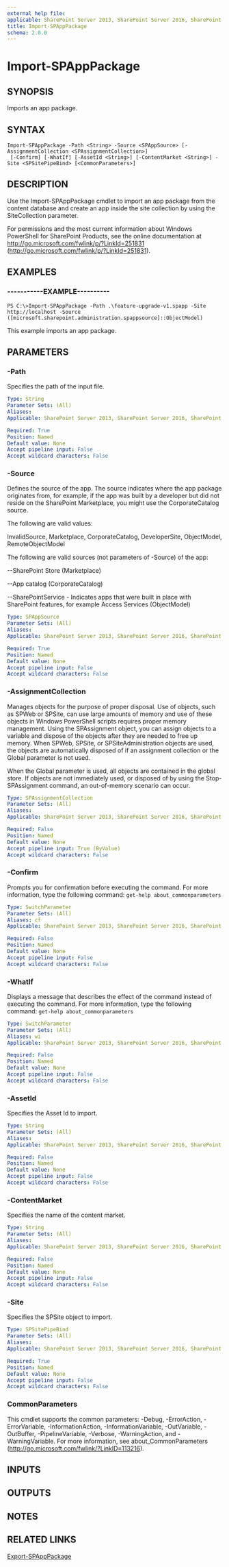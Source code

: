 ```yaml
---
external help file: 
applicable: SharePoint Server 2013, SharePoint Server 2016, SharePoint Server 2019
title: Import-SPAppPackage
schema: 2.0.0
---
```


# Import-SPAppPackage

## SYNOPSIS

Imports an app package.

## SYNTAX

```
Import-SPAppPackage -Path <String> -Source <SPAppSource> [-AssignmentCollection <SPAssignmentCollection>]
 [-Confirm] [-WhatIf] [-AssetId <String>] [-ContentMarket <String>] -Site <SPSitePipeBind> [<CommonParameters>]
```

## DESCRIPTION
Use the Import-SPAppPackage cmdlet to import an app package from the content database and create an app inside the site collection by using the SiteCollection parameter.

For permissions and the most current information about Windows PowerShell for SharePoint Products, see the online documentation at http://go.microsoft.com/fwlink/p/?LinkId=251831 (http://go.microsoft.com/fwlink/p/?LinkId=251831).

## EXAMPLES

### -----------EXAMPLE---------- 
```
PS C:\>Import-SPAppPackage -Path .\feature-upgrade-v1.spapp -Site http://localhost -Source ([microsoft.sharepoint.administration.spappsource]::ObjectModel)
```

This example imports an app package.

## PARAMETERS

### -Path
Specifies the path of the input file.

```yaml
Type: String
Parameter Sets: (All)
Aliases: 
Applicable: SharePoint Server 2013, SharePoint Server 2016, SharePoint Server 2019

Required: True
Position: Named
Default value: None
Accept pipeline input: False
Accept wildcard characters: False
```

### -Source
Defines the source of the app. The source indicates where the app package originates from, for example, if the app was built by a developer but did not reside on the SharePoint Marketplace, you might use the CorporateCatalog source.

The following are valid values:

InvalidSource, Marketplace, CorporateCatalog, DeveloperSite, ObjectModel, RemoteObjectModel

The following are valid sources (not parameters of -Source) of the app:

--SharePoint Store (Marketplace)

--App catalog (CorporateCatalog)

--SharePointService - Indicates apps that were built in place with SharePoint features, for example Access Services (ObjectModel)
        

```yaml
Type: SPAppSource
Parameter Sets: (All)
Aliases: 
Applicable: SharePoint Server 2013, SharePoint Server 2016, SharePoint Server 2019

Required: True
Position: Named
Default value: None
Accept pipeline input: False
Accept wildcard characters: False
```

### -AssignmentCollection
Manages objects for the purpose of proper disposal.
Use of objects, such as SPWeb or SPSite, can use large amounts of memory and use of these objects in Windows PowerShell scripts requires proper memory management.
Using the SPAssignment object, you can assign objects to a variable and dispose of the objects after they are needed to free up memory.
When SPWeb, SPSite, or SPSiteAdministration objects are used, the objects are automatically disposed of if an assignment collection or the Global parameter is not used.

When the Global parameter is used, all objects are contained in the global store.
If objects are not immediately used, or disposed of by using the Stop-SPAssignment command, an out-of-memory scenario can occur.

```yaml
Type: SPAssignmentCollection
Parameter Sets: (All)
Aliases: 
Applicable: SharePoint Server 2013, SharePoint Server 2016, SharePoint Server 2019

Required: False
Position: Named
Default value: None
Accept pipeline input: True (ByValue)
Accept wildcard characters: False
```

### -Confirm
Prompts you for confirmation before executing the command.
For more information, type the following command: `get-help about_commonparameters`

```yaml
Type: SwitchParameter
Parameter Sets: (All)
Aliases: cf
Applicable: SharePoint Server 2013, SharePoint Server 2016, SharePoint Server 2019

Required: False
Position: Named
Default value: None
Accept pipeline input: False
Accept wildcard characters: False
```

### -WhatIf
Displays a message that describes the effect of the command instead of executing the command.
For more information, type the following command: `get-help about_commonparameters`

```yaml
Type: SwitchParameter
Parameter Sets: (All)
Aliases: wi
Applicable: SharePoint Server 2013, SharePoint Server 2016, SharePoint Server 2019

Required: False
Position: Named
Default value: None
Accept pipeline input: False
Accept wildcard characters: False
```

### -AssetId
Specifies the Asset Id to import.

```yaml
Type: String
Parameter Sets: (All)
Aliases: 
Applicable: SharePoint Server 2013, SharePoint Server 2016, SharePoint Server 2019

Required: False
Position: Named
Default value: None
Accept pipeline input: False
Accept wildcard characters: False
```

### -ContentMarket
Specifies the name of the content market.

```yaml
Type: String
Parameter Sets: (All)
Aliases: 
Applicable: SharePoint Server 2013, SharePoint Server 2016, SharePoint Server 2019

Required: False
Position: Named
Default value: None
Accept pipeline input: False
Accept wildcard characters: False
```

### -Site
Specifies the SPSite object to import.

```yaml
Type: SPSitePipeBind
Parameter Sets: (All)
Aliases: 
Applicable: SharePoint Server 2013, SharePoint Server 2016, SharePoint Server 2019

Required: True
Position: Named
Default value: None
Accept pipeline input: False
Accept wildcard characters: False
```

### CommonParameters
This cmdlet supports the common parameters: -Debug, -ErrorAction, -ErrorVariable, -InformationAction, -InformationVariable, -OutVariable, -OutBuffer, -PipelineVariable, -Verbose, -WarningAction, and -WarningVariable. For more information, see about_CommonParameters (http://go.microsoft.com/fwlink/?LinkID=113216).

## INPUTS

## OUTPUTS

## NOTES

## RELATED LINKS

[Export-SPAppPackage](Export-SPAppPackage.md)

